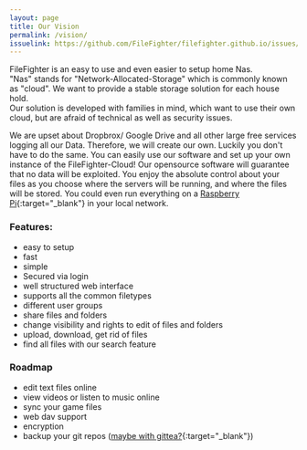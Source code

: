 ```yaml
---
layout: page
title: Our Vision
permalink: /vision/
issuelink: https://github.com/FileFighter/filefighter.github.io/issues/4
---
```

FileFighter is an easy to use and even easier to setup home Nas.  
"Nas" stands for "Network-Allocated-Storage" which is commonly known as "cloud". We want to provide a stable storage solution for each house hold.  
Our solution is developed with families in mind, which want to use their own cloud, but are afraid of technical as well as security issues.

We are upset about Dropbrox/ Google Drive and all other large free services logging all our Data. Therefore, we will create our own.
Luckily you don't have to do the same. You can easily use our software and set up your own instance of the FileFighter-Cloud! 
Our opensource software will guarantee that no data will be exploited. You enjoy the absolute control about your files as you choose where the servers will be running, and where the files will be stored. You could even run everything on a [Raspberry Pi](https://www.raspberrypi.org/){:target="_blank"} in your local network.

### Features:
* easy to setup
* fast
* simple
* Secured via login
* well structured web interface
* supports all the common filetypes
* different user groups
* share files and folders
* change visibility and rights to edit of files and folders
* upload, download, get rid of files
* find all files with our search feature

### Roadmap
* edit text files online
* view videos or listen to music online
* sync your game files
* web dav support
* encryption
* backup your git repos ([maybe with gittea?](https://gitea.io/){:target="_blank"})
